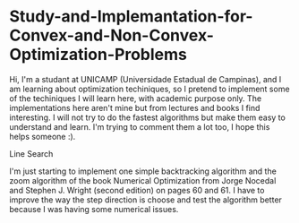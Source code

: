 # Study-and-Implemantation-for-Convex-and-Non-Convex-Optimization-Problems

Hi, I'm a studant at UNICAMP (Universidade Estadual de Campinas), and I
am learning about optimization techiniques, so I pretend to implement 
some of the techiniques I will learn here, with academic purpose only. The implementations here 
aren't mine but from lectures and books I find interesting. I will not 
try to do the fastest algorithms but make them easy to understand and learn.
I'm trying to comment them a lot too, I hope this helps someone :).


Line Search

I'm just starting to implement one simple backtracking algorithm and the
zoom algorithm of the book Numerical Optimization from Jorge Nocedal and
Stephen J. Wright (second edition) on pages 60 and 61. I have to improve
the way the step direction is choose and test the algorithm better because
I was having some numerical issues.